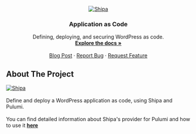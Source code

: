 <p align="center">
  <a href="https://shipa.io">
    <img src="https://www.shipa.io/wp-content/uploads/2020/11/Shipa-banner-1024x410.png" alt="Shipa">
  </a>

  <h3 align="center">Application as Code</h3>

  <p align="center">
    Defining, deploying, and securing WordPress as code.
    <br />
    <a href="https://learn.shipa.io/docs/pulumi"><strong>Explore the docs »</strong></a>
    <br />
    <br />
    <a href="https://shipa.io/2021/09/hows-your-love-for-yaml/">Blog Post</a>
    ·
    <a href="https://github.com/brunoa19/wordpress-shipa-pulumi/issues">Report Bug</a>
    ·
    <a href="https://github.com/brunoa19/wordpress-shipa-pulumi/issues">Request Feature</a>
  </p>
</p>

## About The Project

  <a href="https://shipa.io/2021/09/hows-your-love-for-yaml/">
    <img src="https://shipa.io/wp-content/uploads/2021/09/architecture-1024x475.png" alt="Shipa">
  </a>
<br />
<br />
Define and deploy a WordPress application as code, using Shipa and Pulumi.
<br />
<br />
You can find detailed information about Shipa's provider for Pulumi and how to use it <a href="https://learn.shipa.io/docs/pulumi"><strong>here</a>
